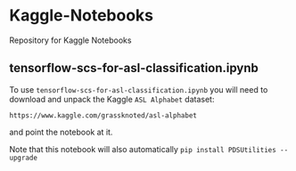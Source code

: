 # Kaggle-Notebooks
Repository for Kaggle Notebooks

## tensorflow-scs-for-asl-classification.ipynb
To use `tensorflow-scs-for-asl-classification.ipynb` you will
need to download and unpack the Kaggle `ASL Alphabet` dataset:
```
https://www.kaggle.com/grassknoted/asl-alphabet
```
and point the notebook at it.

Note that this notebook will also automatically
`pip install PDSUtilities --upgrade`

